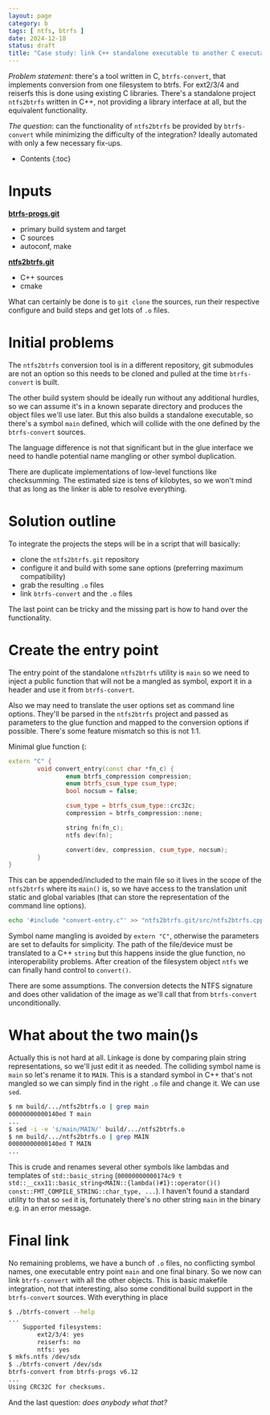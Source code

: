 ```yaml
---
layout: page
category: b
tags: [ ntfs, btrfs ]
date: 2024-12-18
status: draft
title: "Case study: link C++ standalone executable to another C executable (ntfs2btrfs to btrfs-convert)"
---
```


*Problem statement*: there's a tool written in C, `btrfs-convert`, that
implements conversion from one filesystem to btrfs. For ext2/3/4 and reiserfs
this is done using existing C libraries. There's a standalone project
`ntfs2btrfs` written in C++, not providing a library interface at all, but the
equivalent functionality.

*The question*: can the functionality of `ntfs2btrfs` be provided by
`btrfs-convert` while minimizing the difficulty of the integration? Ideally
automated with only a few necessary fix-ups.

* Contents
{:toc}

# Inputs

[**btrfs-progs.git**](https://github.com/kdave/btrfs-progs.git)

- primary build system and target
- C sources
- autoconf, make

[**ntfs2btrfs.git**](https://github.com/maharmstone/ntfs2btrfs)
- C++ sources
- cmake

What can certainly be done is to `git clone` the sources, run their respective
configure and build steps and get lots of `.o` files.

# Initial problems

The `ntfs2btrfs` conversion tool is in a different repository, git submodules
are not an option so this needs to be cloned and pulled at the time
`btrfs-convert` is built.

The other build system should be ideally run without any additional hurdles,
so we can assume it's in a known separate directory and produces the object files
we'll use later. But this also builds a standalone executable, so there's
a symbol `main` defined, which will collide with the one defined by the
`btrfs-convert` sources.

The language difference is not that significant but in the glue interface
we need to handle potential name mangling or other symbol duplication.

There are duplicate implementations of low-level functions like checksumming.
The estimated size is tens of kilobytes, so we won't mind that as long as
the linker is able to resolve everything.

# Solution outline

To integrate the projects the steps will be in a script that will basically:

- clone the `ntfs2btrfs.git` repository
- configure it and build with some sane options (preferring maximum compatibility)
- grab the resulting `.o` files
- link `btrfs-convert` and the `.o` files

The last point can be tricky and the missing part is how to hand over
the functionality.

# Create the entry point

The entry point of the standalone `ntfs2btrfs` utility is `main` so we need
to inject a public function that will not be a mangled as symbol, export
it in a header and use it from `btrfs-convert`.

Also we may need to translate the user options set as command line options.
They'll be parsed in the `ntfs2btrfs` project and passed as parameters to the
glue function and mapped to the conversion options if possible. There's some
feature mismatch so this is not 1:1.

Minimal glue function (:

```cpp
extern "C" {
        void convert_entry(const char *fn_c) {
                enum btrfs_compression compression;
                enum btrfs_csum_type csum_type;
                bool nocsum = false;

                csum_type = btrfs_csum_type::crc32c;
                compression = btrfs_compression::none;

                string fn(fn_c);
                ntfs dev(fn);

                convert(dev, compression, csum_type, nocsum);
        }
}
```

This can be appended/included to the main file so it lives in the scope of the
`ntfs2btrfs` where its `main()` is, so we have access to the translation unit
static and global variables (that can store the representation of the command
line options).

```sh
echo '#include "convert-entry.c"' >> "ntfs2btrfs.git/src/ntfs2btrfs.cpp"
```

Symbol name mangling is avoided by `extern "C"`, otherwise the parameters are
set to defaults for simplicity. The path of the file/device must be translated
to a C++ `string` but this happens inside the glue function, no
interoperability problems. After creation of the filesystem object `ntfs` we
can finally hand control to `convert()`.

There are some assumptions. The conversion detects the NTFS signature and does
other validation of the image as we'll call that from `btrfs-convert`
unconditionally.

# What about the two main()s

Actually this is not hard at all. Linkage is done by comparing plain string
representations, so we'll just edit it as needed. The colliding symbol name is
`main` so let's rename it to `MAIN`. This is a standard symbol in C++ that's not
mangled so we can simply find in the right `.o` file and change it. We can
use `sed`.

```sh
$ nm build/.../ntfs2btrfs.o | grep main
00000000000140ed T main
...
$ sed -i -e 's/main/MAIN/' build/.../ntfs2btrfs.o
$ nm build/.../ntfs2btrfs.o | grep MAIN
00000000000140ed T MAIN
...
```

This is crude and renames several other symbols like lambdas and templates of
`std::basic_string` (`00000000000174c9 t
std::__cxx11::basic_string<MAIN::{lambda()#1}::operator()()
const::FMT_COMPILE_STRING::char_type, ...`). I haven't found a standard utility
to that so `sed` it is, fortunately there's no other string `main` in the
binary e.g. in an error message.

# Final link

No remaining problems, we have a bunch of `.o` files, no conflicting symbol
names, one executable entry point `main` and one final binary. So we now can
link `btrfs-convert` with all the other objects. This is basic makefile
integration, not that interesting, also some conditional build support in the
`btrfs-convert` sources. With everything in place

```sh
$ ./btrfs-convert --help
...
    Supported filesystems:
        ext2/3/4: yes
        reiserfs: no
        ntfs: yes
$ mkfs.ntfs /dev/sdx
$ ./btrfs-convert /dev/sdx
btrfs-convert from btrfs-progs v6.12
...
Using CRC32C for checksums.
```

And the last question: *does anybody what that?*
